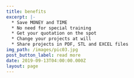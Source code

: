 ```yaml
---
title: benefits
excerpt: |-
  * Save MONEY and TIME
  * No need for special training
  * Get your quotation on the spot
  * Change your projects at will
  * Share projects in PDF, STL and EXCEL files
img_path: /images/pic03.jpg
post_button_label: read more
date: 2019-09-13T04:00:00.000Z
layout: page
---
```


